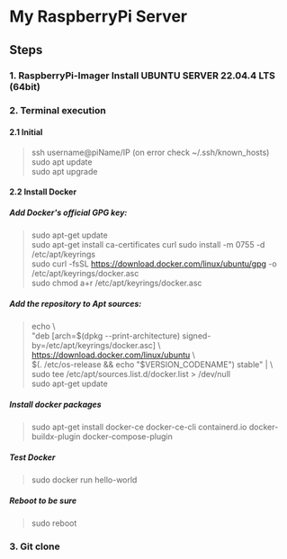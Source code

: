 # My RaspberryPi Server
## Steps
### 1. RaspberryPi-Imager Install UBUNTU SERVER 22.04.4 LTS (64bit)
### 2. Terminal execution 
#### 2.1 Initial
>ssh username@piName/IP (on error check ~/.ssh/known_hosts)  
>sudo apt update  
>sudo apt upgrade
#### 2.2 Install Docker
##### Add Docker's official GPG key:
>sudo apt-get update  
>sudo apt-get install ca-certificates curl
>sudo install -m 0755 -d /etc/apt/keyrings  
>sudo curl -fsSL https://download.docker.com/linux/ubuntu/gpg -o /etc/apt/keyrings/docker.asc  
>sudo chmod a+r /etc/apt/keyrings/docker.asc  
##### Add the repository to Apt sources:
>echo \\  
>"deb [arch=$(dpkg --print-architecture) signed-by=/etc/apt/keyrings/docker.asc] \\ 
>https://download.docker.com/linux/ubuntu \\  
>$(. /etc/os-release && echo "$VERSION_CODENAME") stable" | \\  
>sudo tee /etc/apt/sources.list.d/docker.list > /dev/null    
>sudo apt-get update
##### Install docker packages
>sudo apt-get install docker-ce docker-ce-cli containerd.io docker-buildx-plugin docker-compose-plugin
##### Test Docker
>sudo docker run hello-world
##### Reboot to be sure
>sudo reboot
### 3. Git clone

